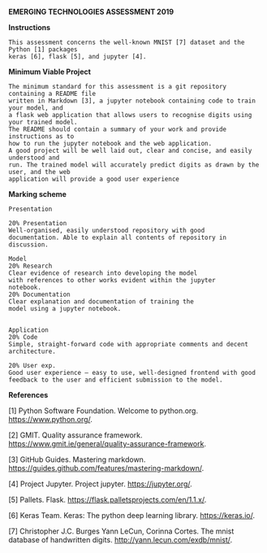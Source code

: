 **EMERGING TECHNOLOGIES ASSESSMENT 2019**

**Instructions**
```
This assessment concerns the well-known MNIST [7] dataset and the Python [1] packages
keras [6], flask [5], and jupyter [4].
```

**Minimum Viable Project**
```
The minimum standard for this assessment is a git repository containing a README file
written in Markdown [3], a jupyter notebook containing code to train your model, and
a flask web application that allows users to recognise digits using your trained model.
The README should contain a summary of your work and provide instructions as to
how to run the jupyter notebook and the web application.
A good project will be well laid out, clear and concise, and easily understood and
run. The trained model will accurately predict digits as drawn by the user, and the web
application will provide a good user experience
```

**Marking scheme**
```
Presentation

20% Presentation 
Well-organised, easily understood repository with good
documentation. Able to explain all contents of repository in discussion.

Model
20% Research 
Clear evidence of research into developing the model
with references to other works evident within the jupyter
notebook.
20% Documentation 
Clear explanation and documentation of training the
model using a jupyter notebook.


Application
20% Code 
Simple, straight-forward code with appropriate comments and decent architecture.

20% User exp. 
Good user experience – easy to use, well-designed frontend with good feedback to the user and efficient submission to the model.
```

**References**

[1] Python Software Foundation. Welcome to python.org.  https://www.python.org/.

[2] GMIT. Quality assurance framework.  https://www.gmit.ie/general/quality-assurance-framework.

[3] GitHub Guides. Mastering markdown.  https://guides.github.com/features/mastering-markdown/.

[4] Project Jupyter. Project jupyter. https://jupyter.org/.

[5] Pallets. Flask. https://flask.palletsprojects.com/en/1.1.x/.

[6] Keras Team. Keras: The python deep learning library.  https://keras.io/.

[7] Christopher J.C. Burges Yann LeCun, Corinna Cortes. The mnist database of handwritten digits. http://yann.lecun.com/exdb/mnist/.
